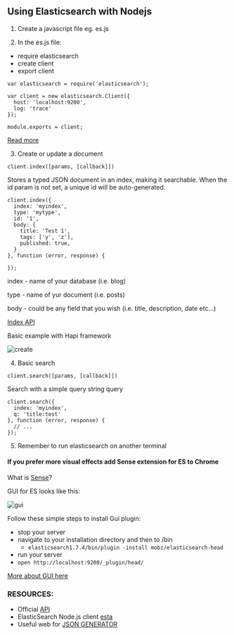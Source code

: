 ## Using Elasticsearch with Nodejs

1. Create a javascript file eg. es.js  

2. In the es.js file:
 - require elasticsearch
 - create client
 - export client 
 
```
var elasticsearch = require('elasticsearch');

var client = new elasticsearch.Client({
  host: 'localhost:9200',
  log: 'trace'
});

module.exports = client;
```
[Read more](https://www.elastic.co/guide/en/elasticsearch/client/javascript-api/current/quick-start.html)

3. Create or update a document

```client.index([params, [callback]])```

Stores a typed JSON document in an index, making it searchable.
When the id param is not set, a unique id will be auto-generated.

```
client.index({
  index: 'myindex',
  type: 'mytype',
  id: '1',
  body: {
    title: 'Test 1',
    tags: ['y', 'z'],
    published: true,
  }
}, function (error, response) {

});
```

index - name of your database (i.e. blog)

type - name of yur document (i.e. posts)

body - could be any field that you wish (i.e. title, description, date etc...)

[Index API](https://www.elastic.co/guide/en/elasticsearch/reference/2.0/docs-index_.html) 

Basic example with Hapi framework  

![create](https://github.com/heron2014/databases-workshop/blob/master/elasticsearch/img/create.png)

4. Basic search 

```client.search([params, [callback]])```

Search with a simple query string query
 
```
client.search({
  index: 'myindex',
  q: 'title:test'
}, function (error, response) {
  // ...
});
```

5. Remember to run elasticsearch on another terminal


#### If you prefer more visual effects add Sense extension for ES to Chrome

What is [Sense](https://www.elastic.co/blog/found-sense-a-cool-json-aware-interface-to-elasticsearch)?  

GUI for ES looks like this:

![gui](https://github.com/heron2014/databases-workshop/blob/master/elasticsearch/img/overlook.png)

Follow these simple steps to install Gui plugin: 

* stop your server
* navigate to your installation directory and then to /bin
  * ```elasticsearch1.7.4/bin/plugin -install mobz/elasticsearch-head``` 
* run your server
* ```open http://localhost:9200/_plugin/head/```

[More about GUI here](https://github.com/mobz/elasticsearch-head)

### RESOURCES:

* Official [API](https://www.elastic.co/guide/en/elasticsearch/client/javascript-api/current/api-reference-2-0.html#api-search-2-0)
* ElasticSearch Node.js client [esta](https://github.com/dwyl/esta)
* Useful web for [JSON GENERATOR](http://www.objgen.com/json)  
